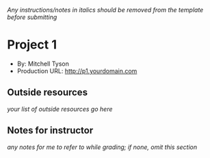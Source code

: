 *Any instructions/notes in italics should be removed from the template before submitting* 

# Project 1
+ By: Mitchell Tyson
+ Production URL: <http://p1.yourdomain.com>

## Outside resources
*your list of outside resources go here*

## Notes for instructor
*any notes for me to refer to while grading; if none, omit this section*